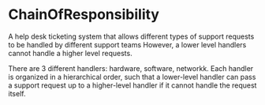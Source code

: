 # ChainOfResponsibility
A help desk ticketing system that allows different types of support requests to be handled by different support teams
However, a lower level handlers cannot handle a higher level requests.

There are 3 different handlers: hardware, software, networkk.
Each handler is organized in a hierarchical order, such that a lower-level handler can pass a support request up to a higher-level handler if it cannot handle the request itself.
